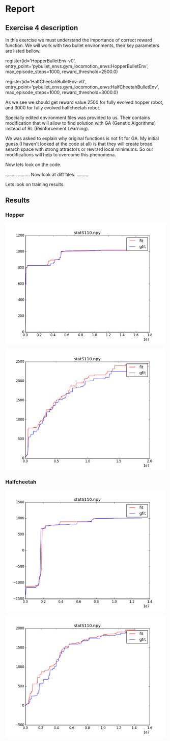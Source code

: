 # Report

## Exercise 4 description

In this exercise we must understand the importance of correct reward function.
We will work with two bullet environments, their key parameters are listed bellow.

register(id='HopperBulletEnv-v0',
         entry_point='pybullet_envs.gym_locomotion_envs:HopperBulletEnv',
         max_episode_steps=1000,
         reward_threshold=2500.0)

register(id='HalfCheetahBulletEnv-v0',
         entry_point='pybullet_envs.gym_locomotion_envs:HalfCheetahBulletEnv',
         max_episode_steps=1000,
         reward_threshold=3000.0)

As we see we should get reward value 2500 for fully evolved hopper robot, and 3000 for fully evolved halfcheetah robot.

Specially edited environment files was provided to us. Their contains modification that will allow to find solution with GA (Genetic Algorithms) instead of RL (Reinforcement Learning).

We was asked to explain why original functions is not fit for GA. My initial guess (I haven't looked at the code at all) is that they will create broad search space with strong attractors or rewrard local minimums. So our modifications will help to overcome this phenomena.

Now lets look on the code.

.........
.........
Now look at diff files.
.........

Lets look on training results.

## Results

### Hopper

![Graph of original hopper](https://github.com/d-desiatkin/Behavioral_robotics/blob/master/Lesson3/Exercise4/hopper/original.png)

![Graph of modified hopper](https://github.com/d-desiatkin/Behavioral_robotics/blob/master/Lesson3/Exercise4/hopper/modified.png)

### Halfcheetah

![Graph of original halfcheetah](https://github.com/d-desiatkin/Behavioral_robotics/blob/master/Lesson3/Exercise4/halfcheetah/original.png)

![Graph of modified halfcheetah](https://github.com/d-desiatkin/Behavioral_robotics/blob/master/Lesson3/Exercise4/halfcheetah/modified.png)

